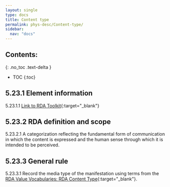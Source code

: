 ```yaml
---
layout: single
type: docs
title: Content type
permalink: phys-desc/Content-type/
sidebar:
  nav: "docs"
---
```


## Contents:
{: .no_toc .text-delta }

- TOC
{:toc}

## 5.23.1 Element information

<a name="5.23.1.1">5.23.1.1</a> [Link to RDA Toolkit](https://beta.rdatoolkit.org/Content?externalId=en-US_ala-1a6a5219-2cd5-3762-87e8-6ee28e327b8b){:target="_blank"}

## 5.23.2 RDA definition and scope

<a name="5.23.2.1">5.23.2.1</a> A categorization reflecting the fundamental form of communication in which the content is expressed and the human sense through which it is intended to be perceived.

## 5.23.3 General rule

<a name="5.23.3.1">5.23.3.1</a> Record the media type of the manifestation using terms from the [RDA Value Vocabularies: RDA Content Type](http://www.rdaregistry.info/termList/RDAContentType/){:target="_blank"}.
